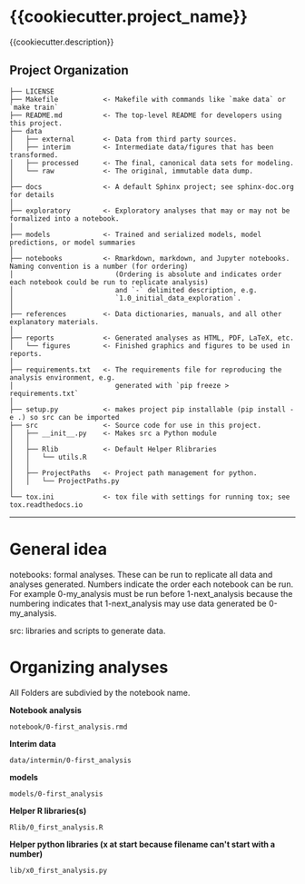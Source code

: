 {{cookiecutter.project_name}}
==============================

{{cookiecutter.description}}

Project Organization
------------

    ├── LICENSE
    ├── Makefile           <- Makefile with commands like `make data` or `make train`
    ├── README.md          <- The top-level README for developers using this project.
    ├── data
    │   ├── external       <- Data from third party sources.
    │   ├── interim        <- Intermediate data/figures that has been transformed.
    │   ├── processed      <- The final, canonical data sets for modeling.
    │   └── raw            <- The original, immutable data dump.
    │
    ├── docs               <- A default Sphinx project; see sphinx-doc.org for details
    │
    ├── exploratory        <- Exploratory analyses that may or may not be formalized into a notebook.
    │
    ├── models             <- Trained and serialized models, model predictions, or model summaries
    │
    ├── notebooks          <- Rmarkdown, markdown, and Jupyter notebooks. Naming convention is a number (for ordering) 
    │                         (Ordering is absolute and indicates order each notebook could be run to replicate analysis)
    │                         and `-` delimited description, e.g.
    │                         `1.0_initial_data_exploration`.
    │
    ├── references         <- Data dictionaries, manuals, and all other explanatory materials.
    │
    ├── reports            <- Generated analyses as HTML, PDF, LaTeX, etc.
    │   └── figures        <- Finished graphics and figures to be used in reports.
    │
    ├── requirements.txt   <- The requirements file for reproducing the analysis environment, e.g.
    │                         generated with `pip freeze > requirements.txt`
    │
    ├── setup.py           <- makes project pip installable (pip install -e .) so src can be imported
    ├── src                <- Source code for use in this project.
    │   ├── __init__.py    <- Makes src a Python module
    │   │
    │   ├── Rlib           <- Default Helper Rlibraries
    │   │   └── utils.R
    │   │
    │   ├── ProjectPaths   <- Project path management for python.
    │   │   └── ProjectPaths.py
    │
    └── tox.ini            <- tox file with settings for running tox; see tox.readthedocs.io


--------

# General idea

notebooks: formal analyses. These can be run to replicate all data and analyses generated. Numbers indicate the order each notebook can be run. For example 0-my_analysis must be run before 1-next_analysis because the numbering indicates that 1-next_analysis may use data generated be 0-my_analysis. 

src: libraries and scripts to generate data.

# Organizing analyses

All Folders are subdivied by the notebook name.

**Notebook analysis**

`notebook/0-first_analysis.rmd`

**Interim data**

`data/intermin/0-first_analysis`

**models**

`models/0-first_analysis`

**Helper R libraries(s)**

`Rlib/0_first_analysis.R `

**Helper python libraries (x at start because filename can't start with a number)**

`lib/x0_first_analysis.py`











